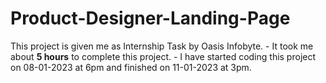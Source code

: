 # Product-Designer-Landing-Page
 This project is given me as Internship Task by Oasis Infobyte. - It took me about **5 hours** to complete this project. - I have started coding this project on 08-01-2023 at 6pm and finished on 11-01-2023 at 3pm.
